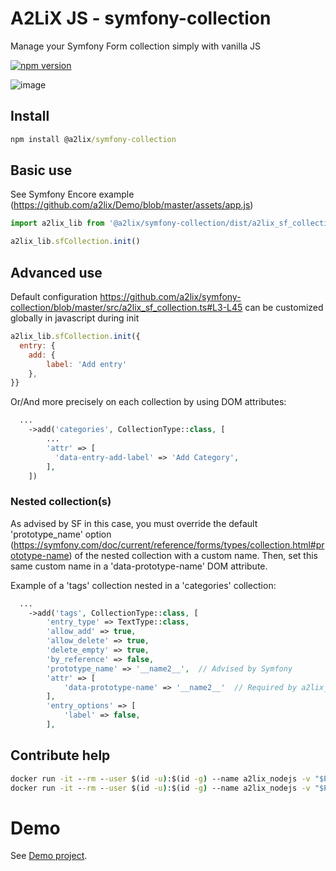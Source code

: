 # A2LiX JS - symfony-collection

Manage your Symfony Form collection simply with vanilla JS

[![npm version](https://badge.fury.io/js/%40a2lix%2Fsymfony-collection.svg)](https://badge.fury.io/js/%40a2lix%2Fsymfony-collection)

![image](https://user-images.githubusercontent.com/517753/210223130-e5af99fe-204e-4bd3-8b76-ba3ac4946fff.png)


## Install

```cmd
npm install @a2lix/symfony-collection
```


## Basic use

See Symfony Encore example (https://github.com/a2lix/Demo/blob/master/assets/app.js)

```js
import a2lix_lib from '@a2lix/symfony-collection/dist/a2lix_sf_collection.min'

a2lix_lib.sfCollection.init()
```

## Advanced use

Default configuration https://github.com/a2lix/symfony-collection/blob/master/src/a2lix_sf_collection.ts#L3-L45
can be customized globally in javascript during init


```js
a2lix_lib.sfCollection.init({
  entry: {
    add: {
        label: 'Add entry'
    },
}}
```

Or/And more precisely on each collection by using DOM attributes:

```php
  ...
    ->add('categories', CollectionType::class, [
        ...
        'attr' => [
          'data-entry-add-label' => 'Add Category',
        ],
    ])
```

### Nested collection(s)

As advised by SF in this case, you must override the default 'prototype_name' option (https://symfony.com/doc/current/reference/forms/types/collection.html#prototype-name) of the nested collection with a custom name. Then, set this same custom name in a 'data-prototype-name' DOM attribute.

Example of a 'tags' collection nested in a 'categories' collection:


```php
  ...
    ->add('tags', CollectionType::class, [
        'entry_type' => TextType::class,
        'allow_add' => true,
        'allow_delete' => true,
        'delete_empty' => true,
        'by_reference' => false,
        'prototype_name' => '__name2__',  // Advised by Symfony
        'attr' => [
            'data-prototype-name' => '__name2__'  // Required by a2lix_sf_collection
        ],
        'entry_options' => [
            'label' => false,
        ],
```


## Contribute help

```cmd
docker run -it --rm --user $(id -u):$(id -g) --name a2lix_nodejs -v "$PWD":/usr/src/app -w /usr/src/app node:alpine npm install
docker run -it --rm --user $(id -u):$(id -g) --name a2lix_nodejs -v "$PWD":/usr/src/app -w /usr/src/app node:alpine npm run build

```


# Demo

See [Demo project](https://github.com/a2lix/Demo).
